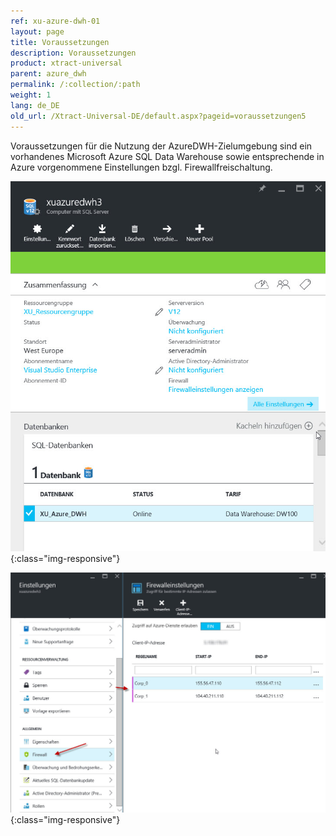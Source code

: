 ```yaml
---
ref: xu-azure-dwh-01
layout: page
title: Voraussetzungen
description: Voraussetzungen
product: xtract-universal
parent: azure_dwh
permalink: /:collection/:path
weight: 1
lang: de_DE
old_url: /Xtract-Universal-DE/default.aspx?pageid=voraussetzungen5
---
```


Voraussetzungen für die Nutzung der AzureDWH-Zielumgebung sind ein vorhandenes Microsoft Azure SQL Data Warehouse sowie entsprechende in Azure vorgenommene Einstellungen bzgl. Firewallfreischaltung.


![XU_AzureDWH_Setup](/img/content/XU_AzureDWH_Setup.jpg){:class="img-responsive"}

![XU_AzureDWH_Firewall_DE](/img/content/XU_AzureDWH_Firewall_DE.jpg){:class="img-responsive"}
